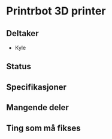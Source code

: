 # Printrbot 3D printer

## Deltaker
- Kyle

## Status

## Specifikasjoner

## Mangende deler

## Ting som må fikses
